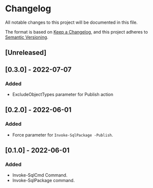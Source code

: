 # Changelog

All notable changes to this project will be documented in this file.

The format is based on [Keep a Changelog](https://keepachangelog.com/en/1.0.0/),
and this project adheres to [Semantic Versioning](https://semver.org/spec/v2.0.0.html).

## [Unreleased]

## [0.3.0] - 2022-07-07

### Added

- ExcludeObjectTypes parameter for Publish action

## [0.2.0] - 2022-06-01

### Added

- Force parameter for `Invoke-SqlPackage -Publish`.

## [0.1.0] - 2022-06-01

### Added

- Invoke-SqlCmd Command.
- Invoke-SqlPackage command.

<!-- markdownlint-configure-file {"MD024": { "siblings_only": true } } -->
